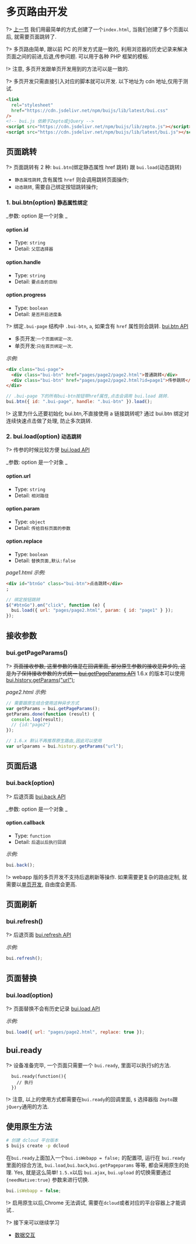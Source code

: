 # 多页路由开发

?> [上一节](chapter1/quickstart) 我们用最简单的方式,创建了一个`index.html`, 当我们创建了多个页面以后, 就需要页面跳转了.

?> 多页路由简单, 跟以前 PC 的开发方式是一致的, 利用浏览器的历史记录来解决页面之间的前进,后退,传参问题. 可以用于各种 PHP 框架的模板.

!> 注意, 多页开发跟单页开发用到的方法可以是一致的.

?> 多页开发只需直接引入对应的脚本就可以开发. 以下地址为 cdn 地址,仅用于测试.

```html
<link
  rel="stylesheet"
  href="https://cdn.jsdelivr.net/npm/buijs/lib/latest/bui.css"
/>
<!-- bui.js 依赖于Zepto或jQuery -->
<script src="https://cdn.jsdelivr.net/npm/buijs/lib/zepto.js"></script>
<script src="https://cdn.jsdelivr.net/npm/buijs/lib/latest/bui.js"></script>
```

## 页面跳转

?> 页面跳转有 2 种: `bui.btn`(绑定静态属性 href 跳转) 跟 `bui.load`(动态跳转)

- `静态属性跳转`,含有属性 `href` 则会调用跳转页面操作;
- `动态跳转`, 需要自己绑定按钮跳转操作;

### 1. bui.btn(option) `静态属性绑定`

_参数: option 是一个对象 _

#### option.id

- Type: `string`
- Detail: `父层选择器`

#### option.handle

- Type: `string`
- Detail: `要点击的目标`

#### option.progress

- Type: `boolean`
- Detail: `是否开启进度条`

?> 绑定`.bui-page` 结构中 `.bui-btn`, `a`, 如果含有 `href` 属性则会跳转. <a href="http://www.easybui.com/guide/api/classes/bui.load.html" target="_blank">bui.btn API</a>

- 多页开发:`一个页面绑定一次`.
- 单页开发:`只在首页绑定一次`.

_示例:_

```html
<div class="bui-page">
  <div class="bui-btn" href="pages/page2/page2.html">普通跳转</div>
  <div class="bui-btn" href="pages/page2/page2.html?id=page1">传参跳转</div>
</div>
```

```js
// .bui-page 下的所有bui-btn按钮带href属性,点击会调用 bui.load 跳转.
bui.btn({ id: ".bui-page", handle: ".bui-btn" }).load();
```

!> 这里为什么还要初始化 bui.btn,不直接使用 a 链接跳转呢? 通过 bui.btn 绑定对连续快速点击做了处理, 防止多次跳转.

### 2. bui.load(option) `动态跳转`

?> 传参的时候比较方便 <a href="http://www.easybui.com/guide/api/classes/bui.load.html?id=123" target="_blank">bui.load API</a>

_参数: option 是一个对象 _

#### option.url

- Type: `string`
- Detail: `相对路径`

#### option.param

- Type: `object`
- Detail: `传给目标页面的参数`

#### option.replace

- Type: `boolean`
- Detail: `替换页面,默认:false`

_page1.html 示例:_

```html
<div id="btnGo" class="bui-btn">点击跳转</div>
;
```

```js
// 绑定按钮跳转
$("#btnGo").on("click", function (e) {
  bui.load({ url: "pages/page2.html", param: { id: "page1" } });
});
```

## 接收参数

### bui.getPageParams()

?> <del>页面接收参数, 这里参数的值是在回调里面, 部分原生参数的接收是异步的, 这是为了保持接收参数的方式统一 <a href="http://www.easybui.com/guide/api/classes/bui.getPageParams.html" target="_blank">bui.getPageParams API</a></del>
1.6.x 的版本可以使用 <a href="http://www.easybui.com/guide/api/classes/bui.history.html#method_getParams" target="_blank">bui.history.getParams("url")</a>;

_page2.html 示例:_

```js
// 需要跟原生结合使用这种异步方式
var getParams = bui.getPageParams();
getParams.done(function (result) {
  console.log(result);
  // {id:"page2"}
});

// 1.6.x 默认不再推荐原生路由,因此可以使用
var urlparams = bui.history.getParams("url");
```

## 页面后退

### bui.back(option)

?> 后退页面 <a href="http://www.easybui.com/guide/api/classes/bui.back.html" target="_blank">bui.back API</a>

_参数: option 是一个对象 _

#### option.callback

- Type: `function`
- Detail: `后退以后执行回调`

_示例:_

```js
bui.back();
```

!> webapp 版的多页开发不支持后退刷新等操作. 如果需要更复杂的路由定制, 就需要以[单页开发](chapter2/router), 自由度会更高.

## 页面刷新

### bui.refresh()

?> 后退页面 <a href="http://www.easybui.com/guide/api/classes/bui.refresh.html" target="_blank">bui.refresh API</a>

_示例:_

```js
bui.refresh();
```

## 页面替换

### bui.load(option)

?> 页面替换不会有历史记录 <a href="http://www.easybui.com/guide/api/classes/bui.load.html" target="_blank">bui.load API</a>

_示例:_

```js
bui.load({ url: "pages/page2.html", replace: true });
```

## bui.ready

?> 设备准备完毕, 一个页面只需要一个 `bui.ready`, 里面可以执行`$`的方法.

```
  bui.ready(function(){
    // 执行
  })
```

!> 注意, 以上的使用方式都需要在`bui.ready`的回调里面, `$` 选择器指 `Zepto`跟`jQuery`通用的方法.

## 使用原生方法

```bash
# 创建 dcloud 平台版本
$ buijs create -p dcloud
```

在`bui.ready`上面加入一个`bui.isWebapp = false;` 的配置项, 运行在 `bui.ready` 里面的综合方法, `bui.load`,`bui.back`,`bui.getPageparams` 等等, 都会采用原生的处理. Yes, 就是这么简单! `1.5.x`以后 `bui.ajax`, `bui.upload` 的切换需要通过 `{needNative:true}` 参数来进行切换.

```js
bui.isWebapp = false;
```

!> 启用原生以后,Chrome 无法调试, 需要在`dcloud`或者对应的平台容器上才能调试..

?> 接下来可以继续学习

- [数据交互](chapter1/request)
